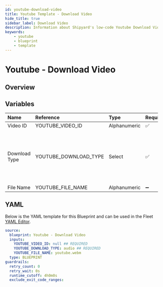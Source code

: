 ```yaml
---
id: youtube-download-video
title: Youtube Template - Download Video
hide_title: true
sidebar_label: Download Video
description: Information about Shipyard's low-code Youtube Download Video blueprint. Download a single video from YouTube
keywords:
    - youtube
    - blueprint
    - template
---
```


# Youtube - Download Video

## Overview



## Variables

| Name | Reference | Type | Required | Default | Options | Description |
|:---|:---|:---|:---|:---|:---|:---|
| Video ID | YOUTUBE_VIDEO_ID | Alphanumeric | :white_check_mark: | - | - | - |
| Download Type | YOUTUBE_DOWNLOAD_TYPE | Select | :white_check_mark: | `audio` | Video (mp4): `video`<br></br><br></br>Audio (webm): `audio` | - |
| File Name | YOUTUBE_FILE_NAME | Alphanumeric | :heavy_minus_sign: | youtube.webm | - | - |


## YAML

Below is the YAML template for this Blueprint and can be used in the Fleet [YAML Editor](../../reference/fleets/yaml-editor.md).

```yaml
source:
  blueprint: Youtube - Download Video
  inputs:
    YOUTUBE_VIDEO_ID: null ## REQUIRED
    YOUTUBE_DOWNLOAD_TYPE: audio ## REQUIRED
    YOUTUBE_FILE_NAME: youtube.webm 
  type: BLUEPRINT
guardrails:
  retry_count: 0
  retry_wait: 0s
  runtime_cutoff: 4h0m0s
  exclude_exit_code_ranges:
```
